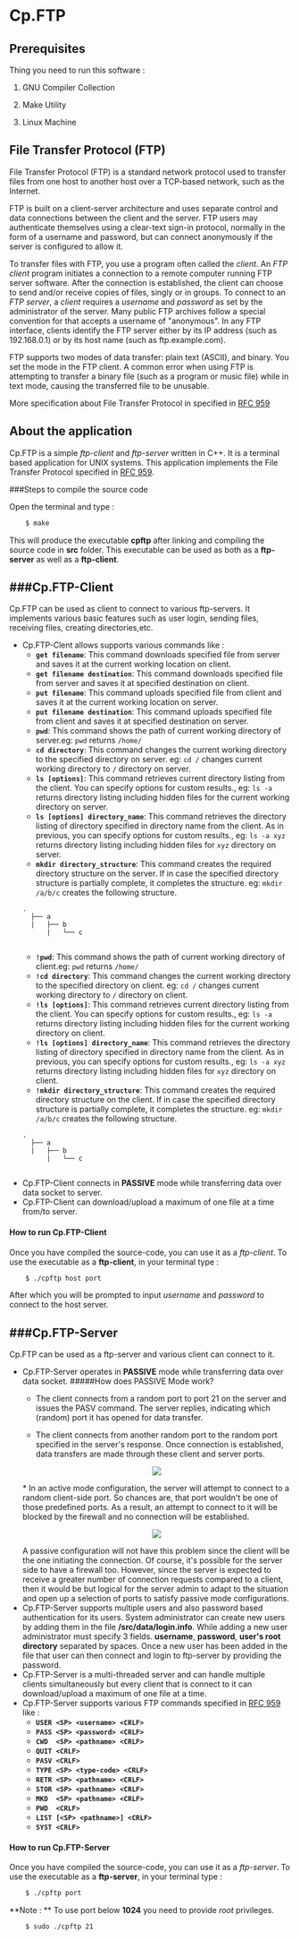 Cp.FTP
=======

Prerequisites 
------------------------ 
Thing you need to run this software :

1) GNU Compiler Collection

2) Make Utility

3) Linux Machine

File Transfer Protocol (FTP)
------------------------ 
File Transfer Protocol (FTP) is a standard network protocol used to transfer files from one host to another host over a TCP-based network, such as the Internet.

FTP is built on a client-server architecture and uses separate control and data connections between the client and the server. FTP users may authenticate themselves using a clear-text sign-in protocol, normally in the form of a username and password, but can connect anonymously if the server is configured to allow it.

To transfer files with FTP, you use a program often called the *client*. An *FTP client* program initiates a connection to a remote computer running FTP server software. After the connection is established, the client can choose to send and/or receive copies of files, singly or in groups. To connect to an *FTP server*, a *client* requires a *username* and *password* as set by the administrator of the server. Many public FTP archives follow a special convention for that accepts a username of "anonymous". In any FTP interface, clients identify the FTP server either by its IP address (such as 192.168.0.1) or by its host name (such as ftp.example.com).

FTP supports two modes of data transfer: plain text (ASCII), and binary. You set the mode in the FTP client. A common error when using FTP is attempting to transfer a binary file (such as a program or music file) while in text mode, causing the transferred file to be unusable.

More specification about File Transfer Protocol in specified in [RFC 959](https://www.ietf.org/rfc/rfc959.txt)

About the application
----------------------
Cp.FTP is a simple *ftp-client* and *ftp-server* written in C++. It is a terminal based application for UNIX systems. This application implements the File Transfer Protocol specified in [RFC 959](https://www.ietf.org/rfc/rfc959.txt).

###Steps to compile the source code

Open the terminal and type :
```bash
    $ make
```
This will produce the executable **cpftp** after linking and compiling the source code in **src** folder. This executable can be used as both as a **ftp-server** as well as a **ftp-client**.

###Cp.FTP-Client
----------------------
Cp.FTP can be used as client to connect to various ftp-servers. It implements various basic features such as user login, sending files, receiving files, creating directories,etc. 

- Cp.FTP-Clent allows supports various commands like :
    * **`get filename`**: This command downloads specified file from server and saves it at the current working location on client.
    * **`get filename destination`**: This command downloads specified file from server and saves it at specified destination on client.
    * **`put filename`**: This command uploads specified file from client and saves it at the current working location on server.
    * **`put filename destination`**: This command uploads specified file from client and saves it at specified destination on server.
    * **`pwd`**: This command shows the path of current working directory of server.eg: `pwd` returns `/home/`
    * **`cd directory`**: This command changes the current working directory to the specified directory on server. eg: `cd /` changes current working directory to `/` directory on server.
    * **`ls [options]`**:  This command retrieves current directory listing from the client. You can specify options for custom results., eg: `ls -a` returns directory listing including hidden files for the current working directory on server.
    * **`ls [options] directory_name`**: This command retrieves the directory listing of directory specified in directory name from the client. As in previous, you can specify options for custom results., eg: `ls -a xyz` returns directory listing including hidden files for `xyz` directory on server.
    * **`mkdir directory_structure`**: This command creates the required directory structure on the server. If in case the specified directory structure is partially complete, it completes the structure. eg: `mkdir /a/b/c` creates the following structure.
    <pre><code class='bash'>.
    ├── a
    <span class='p'>|</span>   ├── b
    <span class='p'> </span>   <span class='p'>|</span>   └── c
    </code></pre>
    * **`!pwd`**: This command shows the path of current working directory of client.eg: `pwd` returns `/home/`
    * **`!cd directory`**: This command changes the current working directory to the specified directory on client. eg: `cd /` changes current working directory to `/` directory on client.
    * **`!ls [options]`**: This command retrieves current directory listing from the client. You can specify options for custom results., eg: `ls -a` returns directory listing including hidden files for the current working directory on client.
    * **`!ls [options] directory_name`**: This command retrieves the directory listing of directory specified in directory name from the client. As in previous, you can specify options for custom results., eg: `ls -a xyz` returns directory listing including hidden files for `xyz` directory on client.
    * **`!mkdir directory_structure`**: This command creates the required directory structure on the client. If in case the specified directory structure is partially complete, it completes the structure. eg: `mkdir /a/b/c` creates the following structure.
    <pre><code class='bash'>.
    ├── a
    <span class='p'>|</span>   ├── b
    <span class='p'> </span>   <span class='p'>|</span>   └── c
    </code></pre>
- Cp.FTP-Client connects in **PASSIVE** mode while transferring data over data socket to server. 
- Cp.FTP-Client can download/upload a maximum of one file at a time from/to server.

#### How to run Cp.FTP-Client
Once you have compiled the source-code, you can use it as a *ftp-client*. To use the executable as a **ftp-client**, in your terminal type :
```bash
    $ ./cpftp host port
```
After which you will be prompted to input *username* and *password* to connect to the host server.

###Cp.FTP-Server
----------------------
Cp.FTP can be used as a ftp-server and various client can connect to it. 
 
- Cp.FTP-Server operates in **PASSIVE** mode while transferring data over data socket. 
    #####How does PASSIVE Mode work?
    * The client connects from a random port to port 21 on the server and issues the PASV command. The server replies, indicating which (random) port it has opened for data transfer.
    
    * The client connects from another random port to the random port specified in the server's response. Once connection is established, data transfers are made through these client and server ports.
    <p align="center">
        <img src="https://www.serverintellect.com/wp-content/uploads/kb-passiveftpdiagram.jpg"/>
    </p>
    * In an active mode configuration, the server will attempt to connect to a random client-side port. So chances are, that port wouldn't be one of those predefined ports. As a result, an attempt to connect to it will be blocked by the firewall and no connection will be established.     
    <p align="center">
        <img src="http://www.jscape.com/Portals/26878/images/passive_ftp_with_firewall-resized-600.png"/>    
    </p>
    A passive configuration will not have this problem since the client will be the one initiating the connection. Of course, it's possible for the server side to have a firewall too. However, since the server is expected to receive a greater number of connection requests compared to a client, then it would be but logical for the server admin to adapt to the situation and open up a selection of ports to satisfy passive mode configurations.
- Cp.FTP-Server supports multiple users and also password based authentication for its users. System administrator can create new users by adding them in the file **/src/data/login.info**. While adding a new user administrator must specify 3 fields. **username**, **password**, **user's root directory** separated by spaces. Once a new user has been added in the file that user can then connect and login to ftp-server by providing the password. 
- Cp.FTP-Server is a multi-threaded server and can handle multiple clients simultaneously but every client that is connect to it can download/upload a maximum of one file at a time.
- Cp.FTP-Server supports various FTP commands specified in [RFC 959](https://www.ietf.org/rfc/rfc959.txt) like :
    * **`USER <SP> <username> <CRLF>`**
    * **`PASS <SP> <password> <CRLF>`**
    * **`CWD  <SP> <pathname> <CRLF>`**
    * **`QUIT <CRLF>`**
    * **`PASV <CRLF>`**
    * **`TYPE <SP> <type-code> <CRLF>`**
    * **`RETR <SP> <pathname> <CRLF>`**
    * **`STOR <SP> <pathname> <CRLF>`**
    * **`MKD  <SP> <pathname> <CRLF>`**
    * **`PWD  <CRLF>`**
    * **`LIST [<SP> <pathname>] <CRLF>`**
    * **`SYST <CRLF>`**

#### How to run Cp.FTP-Server
Once you have compiled the source-code, you can use it as a *ftp-server*. To use the executable as a **ftp-server**, in your terminal type :
```bash
    $ ./cpftp port
```
**Note : ** To use port below **1024** you need to provide *root* privileges.
```bash 
    $ sudo ./cpftp 21
```
